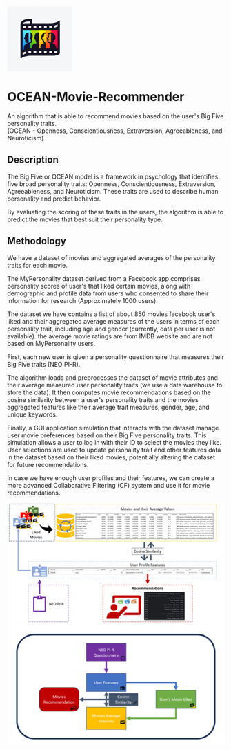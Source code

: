 <img src="Diagrams/icon.webp" width="150" alt="alt text">

# OCEAN-Movie-Recommender
An algorithm that is able to recommend movies based on the user's Big Five personality traits.  
(OCEAN - Openness, Conscientiousness, Extraversion, Agreeableness, and Neuroticism)   
   
## Description
The Big Five or OCEAN model is a framework in psychology that identifies five broad personality traits: Openness, Conscientiousness, Extraversion, Agreeableness, and Neuroticism. These traits are used to describe human personality and predict behavior.
   
By evaluating the scoring of these traits in the users, the algorithm is able to predict the movies that best suit their personality type.
   
## Methodology
We have a dataset of movies and aggregated averages of the personality traits for each movie.    
   
The MyPersonality dataset derived from a Facebook app comprises personality scores of user's that liked certain movies, along with demographic and profile data from users who consented to share their information for research (Approximately 1000 users).   

The dataset we have contains a list of about 850 movies facebook user's liked and their aggregated average measures of the users in terms of each personality trait, including age and gender (currently, data per user is not available). the average movie ratings are from IMDB website and are not based on MyPersonality users.
    
First, each new user is given a personality questionnaire that measures their Big Five traits (NEO PI-R).     
     
The algorithm loads and preprocesses the dataset of movie attributes and their average measured user personality traits (we use a data warehouse to store the data). It then computes movie recommendations based on the cosine similarity between a user's personality traits and the movies aggregated features like their average trait measures, gender, age, and unique keywords.
   
Finally, a GUI application simulation that interacts with the dataset manage user movie preferences based on their Big Five personality traits. This simulation allows a user to log in with their ID to select the movies they like. User selections are used to update personality trait and other features data in the dataset based on their liked movies, potentially altering the dataset for future recommendations.

In case we have enough user profiles and their features, we can create a more advanced Collaborative Filtering (CF) system and use it for movie recommendations.

<img src="Diagrams/diagram1.png" width="600" alt="alt text">
<img src="Diagrams/diagram2.png" width="600" alt="alt text">




